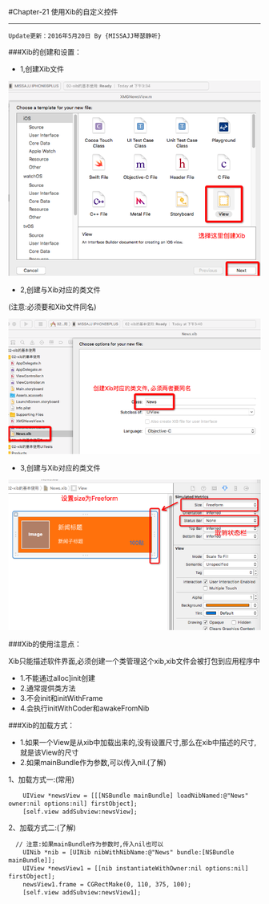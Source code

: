 #Chapter-21 使用Xib的自定义控件

---
```objc
Update更新：2016年5月20日 By {MISSAJJ琴瑟静听}
```

###Xib的创建和设置：

- 1,创建Xib文件

![image](Xib文件创建.png)

- 2,创建与Xib对应的类文件

(注意:必须要和Xib文件同名)

![image](Xib类文件创建.png)

- 3,创建与Xib对应的类文件

![image](Xib设置.png)  

###Xib的使用注意点：
 
Xib只能描述软件界面,必须创建一个类管理这个xib,xib文件会被打包到应用程序中

- 1.不能通过alloc]init创建
- 2.通常提供类方法 
- 3.不会init和initWithFrame 
- 4.会执行initWithCoder和awakeFromNib


###Xib的加载方式：
- 1.如果一个View是从xib中加载出来的,没有设置尺寸,那么在xib中描述的尺寸,就是该View的尺寸
- 2.如果mainBundle作为参数,可以传入nil.(了解)

1、加载方式一:(常用)
```
    UIView *newsView = [[[NSBundle mainBundle] loadNibNamed:@"News" owner:nil options:nil] firstObject];
    [self.view addSubview:newsView];
```

2、加载方式二:(了解)
```
  // 注意:如果mainBundle作为参数时,传入nil也可以
    UINib *nib = [UINib nibWithNibName:@"News" bundle:[NSBundle mainBundle]];
    UIView *newsView1 = [[nib instantiateWithOwner:nil options:nil] firstObject];
    newsView1.frame = CGRectMake(0, 110, 375, 100);
    [self.view addSubview:newsView1];
```